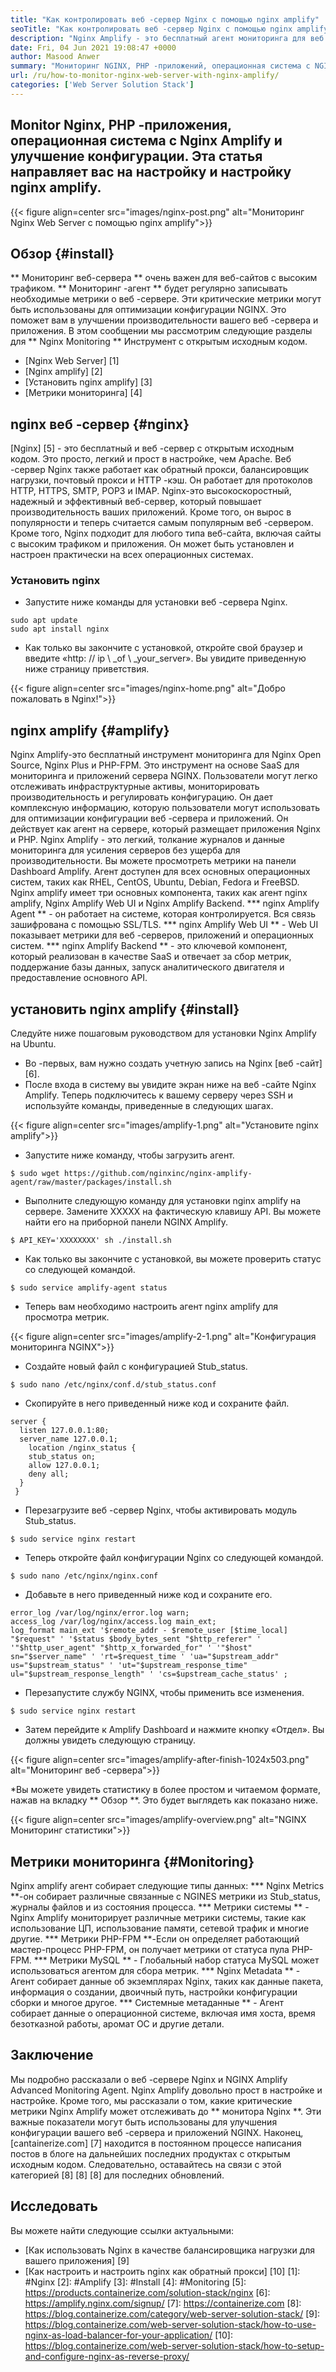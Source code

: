 ```yaml
---
title: "Как контролировать веб -сервер Nginx с помощью nginx amplify" 
seoTitle: "Как контролировать веб -сервер Nginx с помощью nginx amplify" 
description: "Nginx Amplify - это бесплатный агент мониторинга для веб -сервера Nginx и PHP. Эта статья о том, как контролировать веб -сервер Nginx с помощью nginx amplify" 
date: Fri, 04 Jun 2021 19:08:47 +0000
author: Masood Anwer
summary: "Мониторинг NGINX, PHP -приложений, операционная система с NGINX Amplify и улучшение конфигурации. Эта статья направляет вас на настройку и настройку nginx amplify." 
url: /ru/how-to-monitor-nginx-web-server-with-nginx-amplify/
categories: ['Web Server Solution Stack']
---
```


## Monitor Nginx, PHP -приложения, операционная система с Nginx Amplify и улучшение конфигурации. Эта статья направляет вас на настройку и настройку nginx amplify.

{{< figure align=center src="images/nginx-post.png" alt="Мониторинг Nginx Web Server с помощью nginx amplify">}}


## Обзор {#install}
** Мониторинг веб-сервера ** очень важен для веб-сайтов с высоким трафиком. ** Мониторинг -агент ** будет регулярно записывать необходимые метрики о веб -сервере. Эти критические метрики могут быть использованы для оптимизации конфигурации NGINX. Это поможет вам в улучшении производительности вашего веб -сервера и приложения.
В этом сообщении мы рассмотрим следующие разделы для ** Nginx Monitoring ** Инструмент с открытым исходным кодом.
  * [Nginx Web Server] [1]
  * [Nginx amplify] [2]
  * [Установить nginx amplify] [3]
  * [Метрики мониторинга] [4]

## nginx веб -сервер {#nginx}
[Nginx] [5] - это бесплатный и веб -сервер с открытым исходным кодом. Это просто, легкий и прост в настройке, чем Apache. Веб -сервер Nginx также работает как обратный прокси, балансировщик нагрузки, почтовый прокси и HTTP -кэш. Он работает для протоколов HTTP, HTTPS, SMTP, POP3 и IMAP. Nginx-это высокоскоростный, надежный и эффективный веб-сервер, который повышает производительность ваших приложений. Кроме того, он вырос в популярности и теперь считается самым популярным веб -сервером. Кроме того, Nginx подходит для любого типа веб-сайта, включая сайты с высоким трафиком и приложения. Он может быть установлен и настроен практически на всех операционных системах.

### Установить nginx
  * Запустите ниже команды для установки веб -сервера Nginx.
```
sudo apt update
sudo apt install nginx
```
  * Как только вы закончите с установкой, откройте свой браузер и введите «http: // ip \ _of \ _your_server». Вы увидите приведенную ниже страницу приветствия.

{{< figure align=center src="images/nginx-home.png" alt="Добро пожаловать в Nginx!">}}


## nginx amplify {#amplify}
Nginx Amplify-это бесплатный инструмент мониторинга для Nginx Open Source, Nginx Plus и PHP-FPM. Это инструмент на основе SaaS для мониторинга и приложений сервера NGINX. Пользователи могут легко отслеживать инфраструктурные активы, мониторировать производительность и регулировать конфигурацию. Он дает комплексную информацию, которую пользователи могут использовать для оптимизации конфигурации веб -сервера и приложений. Он действует как агент на сервере, который размещает приложения Nginx и PHP. Nginx Amplify - это легкий, толкание журналов и данные мониторинга для усиления серверов без ущерба для производительности. Вы можете просмотреть метрики на панели Dashboard Amplify. Агент доступен для всех основных операционных систем, таких как RHEL, CentOS, Ubuntu, Debian, Fedora и FreeBSD. Nginx amplify имеет три основных компонента, таких как агент nginx amplify, Nginx Amplify Web UI и Nginx Amplify Backend.
  *** nginx Amplify Agent ** - он работает на системе, которая контролируется. Вся связь зашифрована с помощью SSL/TLS.
  *** nginx Amplify Web UI ** - Web UI показывает метрики для веб -серверов, приложений и операционных систем.
  *** nginx Amplify Backend ** - это ключевой компонент, который реализован в качестве SaaS и отвечает за сбор метрик, поддержание базы данных, запуск аналитического двигателя и предоставление основного API.

## установить nginx amplify {#install}
Следуйте ниже пошаговым руководством для установки Nginx Amplify на Ubuntu.
  * Во -первых, вам нужно создать учетную запись на Nginx [веб -сайт] [6].
  * После входа в систему вы увидите экран ниже на веб -сайте Nginx Amplify. Теперь подключитесь к вашему серверу через SSH и используйте команды, приведенные в следующих шагах.

{{< figure align=center src="images/amplify-1.png" alt="Установите nginx amplify">}}

  * Запустите ниже команду, чтобы загрузить агент.
```
$ sudo wget https://github.com/nginxinc/nginx-amplify-agent/raw/master/packages/install.sh
```
  * Выполните следующую команду для установки nginx amplify на сервере. Замените XXXXX на фактическую клавишу API. Вы можете найти его на приборной панели NGINX Amplify.
```
$ API_KEY='XXXXXXXX' sh ./install.sh
```
  * Как только вы закончите с установкой, вы можете проверить статус со следующей командой.
```
$ sudo service amplify-agent status
```
  * Теперь вам необходимо настроить агент nginx amplify для просмотра метрик.

{{< figure align=center src="images/amplify-2-1.png" alt="Конфигурация мониторинга NGINX">}}

  * Создайте новый файл с конфигурацией Stub_status.
```
$ sudo nano /etc/nginx/conf.d/stub_status.conf
```
  * Скопируйте в него приведенный ниже код и сохраните файл.
```
server {
  listen 127.0.0.1:80;
  server_name 127.0.0.1;
    location /nginx_status {
    stub_status on;
    allow 127.0.0.1;
    deny all;
  }
 }
```
  * Перезагрузите веб -сервер Nginx, чтобы активировать модуль Stub_status.
```
$ sudo service nginx restart
```
  * Теперь откройте файл конфигурации Nginx со следующей командой.
```
$ sudo nano /etc/nginx/nginx.conf
```
  * Добавьте в него приведенный ниже код и сохраните его.
```
error_log /var/log/nginx/error.log warn;
access_log /var/log/nginx/access.log main_ext;
log_format main_ext '$remote_addr - $remote_user [$time_local] "$request" ' '$status $body_bytes_sent "$http_referer" ' '"$http_user_agent" "$http_x_forwarded_for" ' '"$host" sn="$server_name" ' 'rt=$request_time ' 'ua="$upstream_addr" us="$upstream_status" ' 'ut="$upstream_response_time" ul="$upstream_response_length" ' 'cs=$upstream_cache_status' ;
```
  * Перезапустите службу NGINX, чтобы применить все изменения.
```
$ sudo service nginx restart
```
  * Затем перейдите к Amplify Dashboard и нажмите кнопку «Отдел». Вы должны увидеть следующую страницу.

{{< figure align=center src="images/amplify-after-finish-1024x503.png" alt="Мониторинг веб -сервера">}}

  *Вы можете увидеть статистику в более простом и читаемом формате, нажав на вкладку ** Обзор **. Это будет выглядеть как показано ниже.

{{< figure align=center src="images/amplify-overview.png" alt="NGINX Мониторинг статистики">}}


## Метрики мониторинга {#Monitoring}
Nginx amplify агент собирает следующие типы данных:
  *** Nginx Metrics **-он собирает различные связанные с NGINES метрики из Stub_status, журналы файлов и из состояния процесса.
  *** Метрики системы ** - Nginx Amplify мониторирует различные метрики системы, такие как использование ЦП, использование памяти, сетевой трафик и многие другие.
  *** Метрики PHP-FPM **-Если он определяет работающий мастер-процесс PHP-FPM, он получает метрики от статуса пула PHP-FPM.
  *** Метрики MySQL ** - Глобальный набор статуса MySQL может использоваться агентом для сбора метрик.
  *** Nginx Metadata ** - Агент собирает данные об экземплярах Nginx, таких как данные пакета, информация о создании, двоичный путь, настройки конфигурации сборки и многое другое.
  *** Системные метаданные ** - Агент собирает данные о операционной системе, включая имя хоста, время безотказной работы, аромат ОС и другие детали.

## Заключение
Мы подробно рассказали о веб -сервере Nginx и NGINX Amplify Advanced Monitoring Agent. Nginx Amplify довольно прост в настройке и настройке. Кроме того, мы рассказали о том, какие критические метрики Nginx Amplify может отслеживать до ** монитора Nginx **. Эти важные показатели могут быть использованы для улучшения конфигурации вашего веб -сервера и приложений NGINX.
Наконец, [cantainerize.com] [7] находится в постоянном процессе написания постов в блоге на дальнейших последних продуктах с открытым исходным кодом. Следовательно, оставайтесь на связи с этой категорией [8] [8] [8] для последних обновлений.

## Исследовать
Вы можете найти следующие ссылки актуальными:
  * [Как использовать Nginx в качестве балансировщика нагрузки для вашего приложения] [9]
  * [Как настроить и настроить nginx как обратный прокси] [10]
[1]: #Nginx
[2]: #Amplify
[3]: #Install
[4]: #Monitoring
[5]: https://products.containerize.com/solution-stack/nginx
[6]: https://amplify.nginx.com/signup/
[7]: https://containerize.com
[8]: https://blog.containerize.com/category/web-server-solution-stack/
[9]: https://blog.containerize.com/web-server-solution-stack/how-to-use-nginx-as-load-balancer-for-your-application/
[10]: https://blog.containerize.com/web-server-solution-stack/how-to-setup-and-configure-nginx-as-reverse-proxy/
